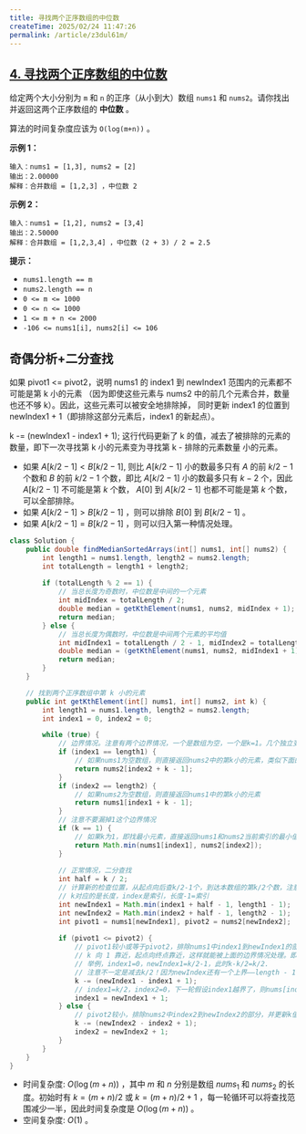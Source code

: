 ```yaml
---
title: 寻找两个正序数组的中位数
createTime: 2025/02/24 11:47:26
permalink: /article/z3dul61m/
---
```

## [4. 寻找两个正序数组的中位数](https://leetcode.cn/problems/median-of-two-sorted-arrays/)

给定两个大小分别为 `m` 和 `n` 的正序（从小到大）数组 `nums1` 和 `nums2`。请你找出并返回这两个正序数组的 **中位数** 。

算法的时间复杂度应该为 `O(log(m+n))` 。

**示例 1：**

```
输入：nums1 = [1,3], nums2 = [2]
输出：2.00000
解释：合并数组 = [1,2,3] ，中位数 2
```

**示例 2：**

```
输入：nums1 = [1,2], nums2 = [3,4]
输出：2.50000
解释：合并数组 = [1,2,3,4] ，中位数 (2 + 3) / 2 = 2.5
```

**提示：**

- `nums1.length == m`
- `nums2.length == n`
- `0 <= m <= 1000`
- `0 <= n <= 1000`
- `1 <= m + n <= 2000`
- `-106 <= nums1[i], nums2[i] <= 106`

## 奇偶分析+二分查找

如果 pivot1 <= pivot2，说明 nums1 的 index1 到 newIndex1 范围内的元素都不可能是第 k 小的元素
（因为即使这些元素与 nums2 中的前几个元素合并，数量也还不够 k）。因此，这些元素可以被安全地排除掉，
同时更新 index1 的位置到 newIndex1 + 1（即排除这部分元素后，index1 的新起点）。

k -= (newIndex1 - index1 + 1); 这行代码更新了 k 的值，减去了被排除的元素的数量，即下一次寻找第 k 小的元素变为寻找第 k - 排除的元素数量 小的元素。

- 如果 $A[k / 2-1]<B[k / 2-1]$, 则比 $A[k / 2-1]$ 小的数最多只有 $A$ 的前 $k / 2-1$ 个数和 $B$ 的前 $k / 2-1$ 个数，即比 $A[k / 2-1]$ 小的数最多只有 $k-2$ 个，因此 $A[k / 2-1]$ 不可能是第 $k$ 个数， $A[0]$ 到 $A[k / 2-1]$ 也都不可能是第 $k$ 个数，可以全部排除。
- 如果 $A[k / 2-1]>B[k / 2-1]$ ，则可以排除 $B[0]$ 到 $B[k / 2-1]$ 。
- 如果 $A[k / 2-1]=B[k / 2-1]$ ，则可以归入第一种情况处理。

```java
class Solution {
    public double findMedianSortedArrays(int[] nums1, int[] nums2) {
        int length1 = nums1.length, length2 = nums2.length;
        int totalLength = length1 + length2;
        
        if (totalLength % 2 == 1) {
            // 当总长度为奇数时，中位数是中间的一个元素
            int midIndex = totalLength / 2;
            double median = getKthElement(nums1, nums2, midIndex + 1);
            return median;
        } else {
            // 当总长度为偶数时，中位数是中间两个元素的平均值
            int midIndex1 = totalLength / 2 - 1, midIndex2 = totalLength / 2;
            double median = (getKthElement(nums1, nums2, midIndex1 + 1) + getKthElement(nums1, nums2, midIndex2 + 1)) / 2.0;
            return median;
        }
    }

    // 找到两个正序数组中第 k 小的元素
    public int getKthElement(int[] nums1, int[] nums2, int k) {
        int length1 = nums1.length, length2 = nums2.length;
        int index1 = 0, index2 = 0;

        while (true) {
            // 边界情况。注意有两个边界情况，一个是数组为空，一个是k=1。几个独立变量就有几种边界情况。
            if (index1 == length1) {
                // 如果nums1为空数组，则直接返回nums2中的第k小的元素，类似下面的newIndex2的计算
                return nums2[index2 + k - 1];
            }
            if (index2 == length2) {
                // 如果nums2为空数组，则直接返回nums1中的第k小的元素
                return nums1[index1 + k - 1];
            }
            // 注意不要漏掉1这个边界情况
            if (k == 1) {
                // 如果k为1，即找最小元素，直接返回nums1和nums2当前索引的最小值
                return Math.min(nums1[index1], nums2[index2]);
            }
            
            // 正常情况，二分查找
            int half = k / 2;
            // 计算新的检查位置，从起点向后查k/2-1个，到达本数组的第k/2个数，注意不能超出数组长度
            // k对应的是长度，index是索引，长度-1=索引
            int newIndex1 = Math.min(index1 + half - 1, length1 - 1);
            int newIndex2 = Math.min(index2 + half - 1, length2 - 1);
            int pivot1 = nums1[newIndex1], pivot2 = nums2[newIndex2];
            
            if (pivot1 <= pivot2) {
                // pivot1较小或等于pivot2，排除nums1中index1到newIndex1的部分，并更新k值和本数组的起点
                // k 向 1 靠近，起点向终点靠近，这样就能被上面的边界情况处理。即每次排除一些元素，收敛到边界情况。
                // 举例，index1=0，newIndex1=k/2-1，此时k-k/2=k/2.
                // 注意不一定是减去k/2！因为newIndex还有一个上界——length - 1
                k -= (newIndex1 - index1 + 1);
                // index1=k/2，index2=0，下一轮假设index1越界了，则nums[index2+k-1]=nums[k-1]即第k个元素
                index1 = newIndex1 + 1;
            } else {
                // pivot2较小，排除nums2中index2到newIndex2的部分，并更新k值和本数组的起点
                k -= (newIndex2 - index2 + 1);
                index2 = newIndex2 + 1;
            }
        }
    }
}
```

- 时间复杂度: $O(\log (m+n))$ ，其中 $m$ 和 $n$ 分别是数组 $nums_1$ 和 $nums_2$ 的长度。初始时有 $k=(m+n) / 2$ 或 $k=(m+n) / 2+1$ ，每一轮循环可以将查找范围减少一半，因此时间复杂度是 $O(\log (m+n))$ 。
- 空间复杂度: $O(1)$ 。